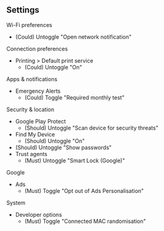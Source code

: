 ## Settings

Wi-Fi preferences
- (Could) Untoggle "Open network notification"

Connection preferences
- Printing > Default print service
  - (Could) Untoggle "On"

Apps & notifications
- Emergency Alerts
  - (Could) Toggle "Required monthly test"

Security & location
- Google Play Protect
  - (Should) Untoggle "Scan device for security threats"
- Find My Device
  - (Should) Untoggle "On"
- (Should) Untoggle "Show passwords"
- Trust agents
  - (Must) Untoggle "Smart Lock (Google)"

Google
- Ads
  - (Must) Toggle "Opt out of Ads Personalisation"

System
- Developer options
  - (Must) Toggle "Connected MAC randomisation"

